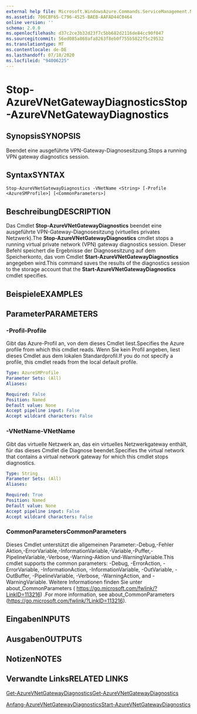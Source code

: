 ```yaml
---
external help file: Microsoft.WindowsAzure.Commands.ServiceManagement.Network.dll-Help.xml
ms.assetid: 706CBF65-C796-4525-BAEB-AAFAD44C0464
online version: ''
schema: 2.0.0
ms.openlocfilehash: d37c2ce3b32d23f7c5bb682d2116de84cc90f047
ms.sourcegitcommit: 56ed085a868afa8263f8eb0f755b5822f5c29532
ms.translationtype: MT
ms.contentlocale: de-DE
ms.lasthandoff: 07/18/2020
ms.locfileid: "94006225"
---
```

# <span data-ttu-id="1e422-101">Stop-AzureVNetGatewayDiagnostics</span><span class="sxs-lookup"><span data-stu-id="1e422-101">Stop-AzureVNetGatewayDiagnostics</span></span>

## <span data-ttu-id="1e422-102">Synopsis</span><span class="sxs-lookup"><span data-stu-id="1e422-102">SYNOPSIS</span></span>
<span data-ttu-id="1e422-103">Beendet eine ausgeführte VPN-Gateway-Diagnosesitzung.</span><span class="sxs-lookup"><span data-stu-id="1e422-103">Stops a running VPN gateway diagnostics session.</span></span>

## <span data-ttu-id="1e422-104">Syntax</span><span class="sxs-lookup"><span data-stu-id="1e422-104">SYNTAX</span></span>

```
Stop-AzureVNetGatewayDiagnostics -VNetName <String> [-Profile <AzureSMProfile>] [<CommonParameters>]
```

## <span data-ttu-id="1e422-105">Beschreibung</span><span class="sxs-lookup"><span data-stu-id="1e422-105">DESCRIPTION</span></span>
<span data-ttu-id="1e422-106">Das Cmdlet **Stop-AzureVNetGatewayDiagnostics** beendet eine ausgeführte VPN-Gateway-Diagnosesitzung (virtuelles privates Netzwerk).</span><span class="sxs-lookup"><span data-stu-id="1e422-106">The **Stop-AzureVNetGatewayDiagnostics** cmdlet stops a running virtual private network (VPN) gateway diagnostics session.</span></span>
<span data-ttu-id="1e422-107">Dieser Befehl speichert die Ergebnisse der Diagnosesitzung auf dem Speicherkonto, das vom Cmdlet **Start-AzureVNetGatewayDiagnostics** angegeben wird.</span><span class="sxs-lookup"><span data-stu-id="1e422-107">This command saves the results of the diagnostics session to the storage account that the **Start-AzureVNetGatewayDiagnostics** cmdlet specifies.</span></span>

## <span data-ttu-id="1e422-108">Beispiele</span><span class="sxs-lookup"><span data-stu-id="1e422-108">EXAMPLES</span></span>

## <span data-ttu-id="1e422-109">Parameter</span><span class="sxs-lookup"><span data-stu-id="1e422-109">PARAMETERS</span></span>

### <span data-ttu-id="1e422-110">-Profil</span><span class="sxs-lookup"><span data-stu-id="1e422-110">-Profile</span></span>
<span data-ttu-id="1e422-111">Gibt das Azure-Profil an, von dem dieses Cmdlet liest.</span><span class="sxs-lookup"><span data-stu-id="1e422-111">Specifies the Azure profile from which this cmdlet reads.</span></span> <span data-ttu-id="1e422-112">Wenn Sie kein Profil angeben, liest dieses Cmdlet aus dem lokalen Standardprofil.</span><span class="sxs-lookup"><span data-stu-id="1e422-112">If you do not specify a profile, this cmdlet reads from the local default profile.</span></span>

```yaml
Type: AzureSMProfile
Parameter Sets: (All)
Aliases: 

Required: False
Position: Named
Default value: None
Accept pipeline input: False
Accept wildcard characters: False
```

### <span data-ttu-id="1e422-113">-VNetName</span><span class="sxs-lookup"><span data-stu-id="1e422-113">-VNetName</span></span>
<span data-ttu-id="1e422-114">Gibt das virtuelle Netzwerk an, das ein virtuelles Netzwerkgateway enthält, für das dieses Cmdlet die Diagnose beendet.</span><span class="sxs-lookup"><span data-stu-id="1e422-114">Specifies the virtual network that contains a virtual network gateway for which this cmdlet stops diagnostics.</span></span>

```yaml
Type: String
Parameter Sets: (All)
Aliases: 

Required: True
Position: Named
Default value: None
Accept pipeline input: False
Accept wildcard characters: False
```

### <span data-ttu-id="1e422-115">CommonParameters</span><span class="sxs-lookup"><span data-stu-id="1e422-115">CommonParameters</span></span>
<span data-ttu-id="1e422-116">Dieses Cmdlet unterstützt die allgemeinen Parameter:-Debug,-Fehler Aktion,-ErrorVariable,-InformationVariable,-Variable,-Puffer,-PipelineVariable,-Verbose,-Warning-Aktion und-WarningVariable.</span><span class="sxs-lookup"><span data-stu-id="1e422-116">This cmdlet supports the common parameters: -Debug, -ErrorAction, -ErrorVariable, -InformationAction, -InformationVariable, -OutVariable, -OutBuffer, -PipelineVariable, -Verbose, -WarningAction, and -WarningVariable.</span></span> <span data-ttu-id="1e422-117">Weitere Informationen finden Sie unter about_CommonParameters ( https://go.microsoft.com/fwlink/?LinkID=113216) .</span><span class="sxs-lookup"><span data-stu-id="1e422-117">For more information, see about_CommonParameters (https://go.microsoft.com/fwlink/?LinkID=113216).</span></span>

## <span data-ttu-id="1e422-118">Eingaben</span><span class="sxs-lookup"><span data-stu-id="1e422-118">INPUTS</span></span>

## <span data-ttu-id="1e422-119">Ausgaben</span><span class="sxs-lookup"><span data-stu-id="1e422-119">OUTPUTS</span></span>

## <span data-ttu-id="1e422-120">Notizen</span><span class="sxs-lookup"><span data-stu-id="1e422-120">NOTES</span></span>

## <span data-ttu-id="1e422-121">Verwandte Links</span><span class="sxs-lookup"><span data-stu-id="1e422-121">RELATED LINKS</span></span>

[<span data-ttu-id="1e422-122">Get-AzureVNetGatewayDiagnostics</span><span class="sxs-lookup"><span data-stu-id="1e422-122">Get-AzureVNetGatewayDiagnostics</span></span>](./Get-AzureVNetGatewayDiagnostics.md)

[<span data-ttu-id="1e422-123">Anfang-AzureVNetGatewayDiagnostics</span><span class="sxs-lookup"><span data-stu-id="1e422-123">Start-AzureVNetGatewayDiagnostics</span></span>](./Start-AzureVNetGatewayDiagnostics.md)


